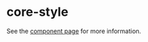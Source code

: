 core-style
==========

See the [component page](https://polymer-project.org/docs/elements/core-elements.html#core-style) for more information.
